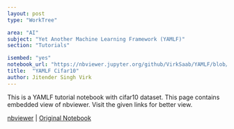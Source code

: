 ```yaml
---
layout: post
type: "WorkTree"

area: "AI"
subject: "Yet Another Machine Learning Framework (YAMLF)"
section: "Tutorials"

isembed: "yes"
notebook_url: "https://nbviewer.jupyter.org/github/VirkSaab/YAMLF/blob/master/tutorials/cifar10/cifar10.ipynb"
title:  "YAMLF Cifar10"
author: Jitender Singh Virk
---
```



This is a YAMLF tutorial notebook with cifar10 dataset. This page contains embedded view of nbviewer. Visit the given links for better view.

[nbviewer]({{page.notebook_url}}) \| [Original Notebook](https://github.com/VirkSaab/YAMLF/blob/master/tutorials/cifar10/cifar10.ipynb)
